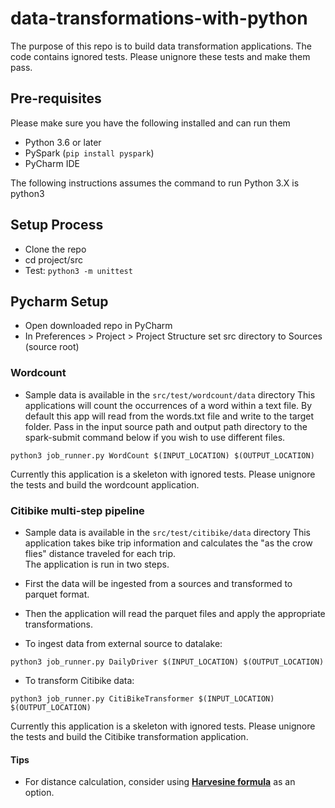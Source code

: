 # data-transformations-with-python
The purpose of this repo is to build data transformation applications.  The code contains ignored tests.  Please unignore these tests and make them pass.  

## Pre-requisites
Please make sure you have the following installed and can run them
* Python 3.6 or later
* PySpark (`pip install pyspark`)
* PyCharm IDE

The following instructions assumes the command to run Python 3.X is python3

## Setup Process
* Clone the repo
* cd project/src
* Test: `python3 -m unittest`

## Pycharm Setup
* Open downloaded repo in PyCharm
* In Preferences > Project > Project Structure set src directory to Sources (source root)

###


### Wordcount
* Sample data is available in the `src/test/wordcount/data` directory
This applications will count the occurrences of a word within a text file. By default this app will read from the words.txt file and write to the target folder.  Pass in the input source path and output path directory to the spark-submit command below if you wish to use different files.

```
python3 job_runner.py WordCount $(INPUT_LOCATION) $(OUTPUT_LOCATION)
```

Currently this application is a skeleton with ignored tests.  Please unignore the tests and build the wordcount application.

### Citibike multi-step pipeline
* Sample data is available in the `src/test/citibike/data` directory
This application takes bike trip information and calculates the "as the crow flies" distance traveled for each trip.  
The application is run in two steps.
* First the data will be ingested from a sources and transformed to parquet format.
* Then the application will read the parquet files and apply the appropriate transformations.


* To ingest data from external source to datalake:
```
python3 job_runner.py DailyDriver $(INPUT_LOCATION) $(OUTPUT_LOCATION)
```

* To transform Citibike data:
```
python3 job_runner.py CitiBikeTransformer $(INPUT_LOCATION) $(OUTPUT_LOCATION)
```

Currently this application is a skeleton with ignored tests.  Please unignore the tests and build the Citibike transformation application.

#### Tips
- For distance calculation, consider using [**Harvesine formula**](https://en.wikipedia.org/wiki/Haversine_formula) as an option.  
